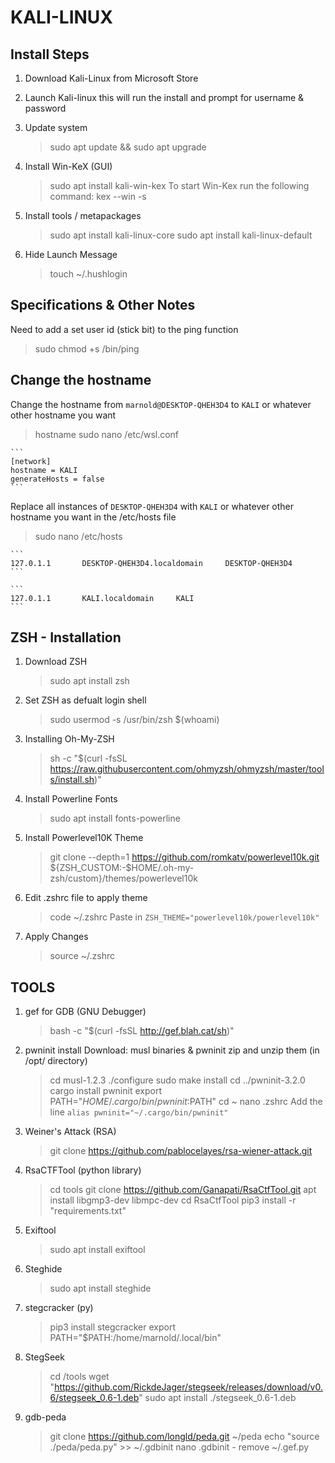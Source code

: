 # KALI-LINUX

## Install Steps

1. Download Kali-Linux from Microsoft Store

2. Launch Kali-linux this will run the install and prompt for username & password

3. Update system
    > sudo apt update && sudo apt upgrade

4. Install Win-KeX (GUI)
    > sudo apt install kali-win-kex
    To start Win-Kex run the following command:
    > kex --win -s

5. Install tools / metapackages
    > sudo apt install kali-linux-core
    > sudo apt install kali-linux-default

6. Hide Launch Message
    > touch ~/.hushlogin

## Specifications & Other Notes

Need to add a set user id (stick bit) to the ping function

> sudo chmod +s /bin/ping

## Change the hostname

Change the hostname from `marnold@DESKTOP-QHEH3D4` to `KALI` or whatever other hostname you want

> hostname
> sudo nano /etc/wsl.conf

    ```
    [network]
    hostname = KALI
    generateHosts = false
    ```

Replace all instances of `DESKTOP-QHEH3D4` with `KALI` or whatever other hostname you want in the /etc/hosts file

> sudo nano /etc/hosts

    ```
    127.0.1.1       DESKTOP-QHEH3D4.localdomain     DESKTOP-QHEH3D4
    ```

    ```
    127.0.1.1       KALI.localdomain     KALI
    ```

## ZSH - Installation

1. Download ZSH
    > sudo apt install zsh

2. Set ZSH as defualt login shell
    > sudo usermod -s /usr/bin/zsh $(whoami)

3. Installing Oh-My-ZSH
    > sh -c "$(curl -fsSL <https://raw.githubusercontent.com/ohmyzsh/ohmyzsh/master/tools/install.sh>)"

4. Install Powerline Fonts
    > sudo apt install fonts-powerline

5. Install Powerlevel10K Theme
    > git clone --depth=1 <https://github.com/romkatv/powerlevel10k.git> ${ZSH_CUSTOM:-$HOME/.oh-my-zsh/custom}/themes/powerlevel10k

6. Edit .zshrc file to apply theme
    > code ~/.zshrc
    Paste in `ZSH_THEME="powerlevel10k/powerlevel10k"`

7. Apply Changes
    > source ~/.zshrc

## TOOLS

1. gef for GDB (GNU Debugger)
    > bash -c "$(curl -fsSL <http://gef.blah.cat/sh>)"

2. pwninit install
    Download: musl binaries & pwninit zip and unzip them (in /opt/ directory)
    > cd musl-1.2.3
    > ./configure
    > sudo make install
    > cd ../pwninit-3.2.0
    > cargo install pwninit
    > export PATH="$HOME/.cargo/bin/pwninit:$PATH"
    > cd ~
    > nano .zshrc
    Add the line `alias pwninit="~/.cargo/bin/pwninit"`

3. Weiner's Attack (RSA)
    > git clone <https://github.com/pablocelayes/rsa-wiener-attack.git>

4. RsaCTFTool (python library)
    > cd tools
    > git clone <https://github.com/Ganapati/RsaCtfTool.git>
    > apt install libgmp3-dev libmpc-dev
    > cd RsaCtfTool
    > pip3 install -r "requirements.txt"

5. Exiftool
    > sudo apt install exiftool

6. Steghide
    > sudo apt install steghide

7. stegcracker (py)
    > pip3 install stegcracker
    > export PATH="$PATH:/home/marnold/.local/bin"

8. StegSeek
    > cd /tools
    > wget "https://github.com/RickdeJager/stegseek/releases/download/v0.6/stegseek_0.6-1.deb"
    > sudo apt install ./stegseek_0.6-1.deb

9. gdb-peda
    > git clone https://github.com/longld/peda.git ~/peda
    > echo "source ./peda/peda.py" >> ~/.gdbinit
    > nano .gdbinit
        - remove ~/.gef.py
